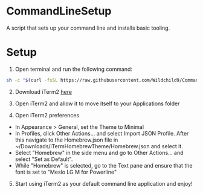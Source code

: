 # CommandLineSetup
A script that sets up your command line and installs basic tooling.

# Setup

1. Open terminal and run the following command: 
  ```bash
  sh -c "$(curl -fsSL https://raw.githubusercontent.com/Wildchild9/CommandLineSetup/main/setup.sh)"
  ```
2. Download iTerm2 [here](https://iterm2.com/index.html)

3. Open iTerm2 and allow it to move itself to your Applications folder

4. Open iTerm2 preferences
  - In Appearance > General, set the Theme to Minimal
  - In Profiles, click Other Actions... and select Import JSON Profile. After this navigate to the Homebrew.json file in ~/Downloads/iTermHomebrewTheme/Homebrew.json and select it.
  - Select "Homebrew" in the side menu and go to Other Actions... and select "Set as Default".
  - While "Homebrew" is selected, go to the Text pane and ensure that the font is set to "Meslo LG M for Powerline"

5. Start using iTerm2 as your default command line application and enjoy!
